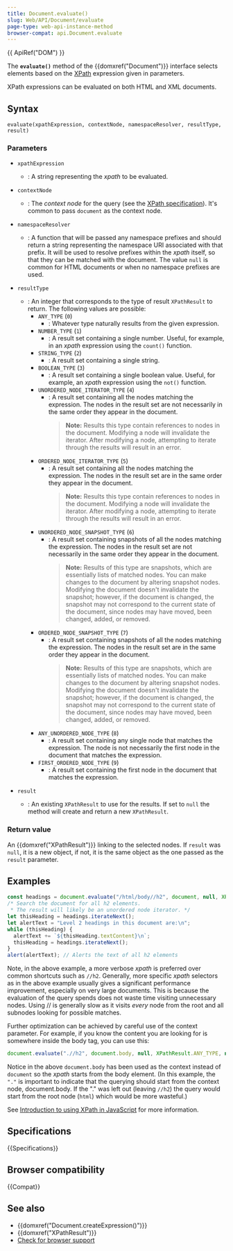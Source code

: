 ```yaml
---
title: Document.evaluate()
slug: Web/API/Document/evaluate
page-type: web-api-instance-method
browser-compat: api.Document.evaluate
---
```


{{ ApiRef("DOM") }}

The **`evaluate()`** method of the {{domxref("Document")}} interface selects elements based on the [XPath](/en-US/docs/Web/XPath)
expression given in parameters.

XPath expressions can be evaluated on both HTML and XML documents.

## Syntax

```js-nolint
evaluate(xpathExpression, contextNode, namespaceResolver, resultType, result)
```

### Parameters

- `xpathExpression`
  - : A string representing the _xpath_ to be evaluated.
- `contextNode`
  - : The _context node_ for the query (see the [XPath specification](https://www.w3.org/TR/1999/REC-xpath-19991116/)).
    It's common to pass `document` as the context node.
- `namespaceResolver`
  - : A function that will be passed any namespace prefixes
    and should return a string representing the namespace URI associated with that prefix.
    It will be used to resolve prefixes within the _xpath_ itself,
    so that they can be matched with the document.
    The value `null` is common for HTML documents or when no namespace prefixes are used.
- `resultType`

  - : An integer that corresponds to the type of result `XPathResult` to return.
    The following values are possible:
    - `ANY_TYPE` (`0`)
      - : Whatever type naturally results from the given expression.
    - `NUMBER_TYPE` (`1`)
      - : A result set containing a single number. Useful, for example, in an
        _xpath_ expression using the `count()` function.
    - `STRING_TYPE` (`2`)
      - : A result set containing a single string.
    - `BOOLEAN_TYPE` (`3`)
      - : A result set containing a single boolean value. Useful, for example, an
        _xpath_ expression using the `not()` function.
    - `UNORDERED_NODE_ITERATOR_TYPE` (`4`)
      - : A result set containing all the nodes matching the expression. The nodes
        in the result set are not necessarily in the same order they appear in
        the document.
        > **Note:** Results this type contain references to nodes in the document.
        > Modifying a node will invalidate the iterator.
        > After modifying a node, attempting to iterate through the results will result in an error.
    - `ORDERED_NODE_ITERATOR_TYPE` (`5`)
      - : A result set containing all the nodes matching the expression. The nodes
        in the result set are in the same order they appear in the document.
        > **Note:** Results this type contain references to nodes in the document.
        > Modifying a node will invalidate the iterator.
        > After modifying a node, attempting to iterate through the results will result in an error.
    - `UNORDERED_NODE_SNAPSHOT_TYPE` (`6`)
      - : A result set containing snapshots of all the nodes matching the
        expression. The nodes in the result set are not necessarily in the same
        order they appear in the document.
        > **Note:** Results of this type are snapshots, which are essentially lists of matched nodes.
        > You can make changes to the document by altering snapshot nodes.
        > Modifying the document doesn't invalidate the snapshot;
        > however, if the document is changed, the snapshot may not correspond to the current state of the document,
        > since nodes may have moved, been changed, added, or removed.
    - `ORDERED_NODE_SNAPSHOT_TYPE` (`7`)
      - : A result set containing snapshots of all the nodes matching the
        expression. The nodes in the result set are in the same order they
        appear in the document.
        > **Note:** Results of this type are snapshots, which are essentially lists of matched nodes.
        > You can make changes to the document by altering snapshot nodes.
        > Modifying the document doesn't invalidate the snapshot;
        > however, if the document is changed, the snapshot may not correspond to the current state of the document,
        > since nodes may have moved, been changed, added, or removed.
    - `ANY_UNORDERED_NODE_TYPE` (`8`)
      - : A result set containing any single node that matches the expression. The
        node is not necessarily the first node in the document that matches the
        expression.
    - `FIRST_ORDERED_NODE_TYPE` (`9`)
      - : A result set containing the first node in the document that matches the
        expression.

- `result`
  - : An existing `XPathResult` to use for the results. If set to `null` the method will create and return a new `XPathResult`.

### Return value

An {{domxref("XPathResult")}} linking to the selected nodes. If `result` was `null`, it is a new object,
if not, it is the same object as the one passed as the `result` parameter.

## Examples

```js
const headings = document.evaluate("/html/body//h2", document, null, XPathResult.ANY_TYPE, null);
/* Search the document for all h2 elements.
 * The result will likely be an unordered node iterator. */
let thisHeading = headings.iterateNext();
let alertText = "Level 2 headings in this document are:\n";
while (thisHeading) {
  alertText += `${thisHeading.textContent}\n`;
  thisHeading = headings.iterateNext();
}
alert(alertText); // Alerts the text of all h2 elements
```

Note, in the above example, a more verbose _xpath_ is preferred over common shortcuts
such as `//h2`. Generally, more specific _xpath_ selectors as in the above
example usually gives a significant performance improvement, especially on very large
documents. This is because the evaluation of the query spends does not waste time
visiting unnecessary nodes. Using // is generally slow as it visits _every_
node from the root and all subnodes looking for possible matches.

Further optimization can be achieved by careful use of the context parameter. For
example, if you know the content you are looking for is somewhere inside the body tag,
you can use this:

```js
document.evaluate(".//h2", document.body, null, XPathResult.ANY_TYPE, null);
```

Notice in the above `document.body` has been used as the context instead of
`document` so the _xpath_ starts from the body element. (In this example, the
`"."` is important to indicate that the querying should start from the
context node, document.body. If the "." was left out (leaving `//h2`) the
query would start from the root node (`html`) which would be more
wasteful.)

See [Introduction to using XPath in JavaScript](/en-US/docs/Web/XPath/Introduction_to_using_XPath_in_JavaScript) for more information.

## Specifications

{{Specifications}}

## Browser compatibility

{{Compat}}

## See also

- {{domxref("Document.createExpression()")}}
- {{domxref("XPathResult")}}
- [Check for browser support](https://codepen.io/johan/full/DJoqaX)
